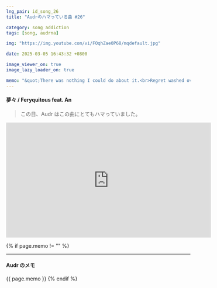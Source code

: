 ```yaml
---
lng_pair: id_song_26
title: "Audrのハマっている曲 #26"

category: song addiction
tags: [song, audrna]

img: "https://img.youtube.com/vi/FOqhZae0P68/mqdefault.jpg"

date: 2025-03-05 16:43:32 +0800

image_viewer_on: true
image_lazy_loader_on: true

memo: "&quot;There was nothing I could do about it.<br>Regret washed over me in waves, burying my feet in the sand.<br>Sharp, glowing eyes stared at me.<br>I wish those wings would take me to an ideal world.&quot;"
---
```


<!-- outline-start -->

#### 夢々 / Feryquitous feat. An

<!-- outline-end -->

> この日、Audr はこの曲にとてもハマっていました。

<iframe
  width="560"
  height="315"
  src="https://www.youtube.com/embed/FOqhZae0P68"
  title="YouTube video player"
  frameborder="0"
  allow="accelerometer; clipboard-write; encrypted-media; gyroscope; picture-in-picture; web-share"
  referrerpolicy="strict-origin-when-cross-origin"
  allowfullscreen
  data-align="center"
></iframe>

{% if page.memo != "" %}

<hr>

#### Audr のメモ

{{ page.memo }}
{% endif %}